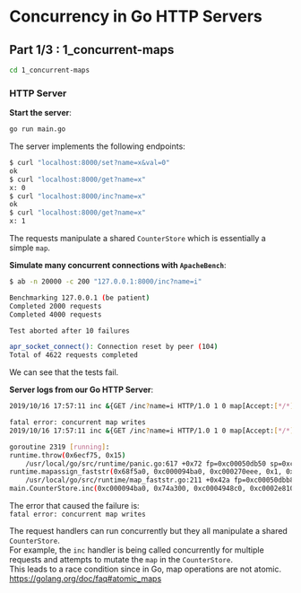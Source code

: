 # Concurrency in Go HTTP Servers 

## Part 1/3 : 1_concurrent-maps 

```sh
cd 1_concurrent-maps
```

### HTTP Server

**Start the server**:
```sh
go run main.go
```


The server implements the following endpoints:

```sh
$ curl "localhost:8000/set?name=x&val=0"
ok
$ curl "localhost:8000/get?name=x"
x: 0
$ curl "localhost:8000/inc?name=x"
ok
$ curl "localhost:8000/get?name=x"
x: 1
```
The requests manipulate a shared `CounterStore` which is essentially a simple `map`.

**Simulate many concurrent connections with `ApacheBench`**:

```sh
$ ab -n 20000 -c 200 "127.0.0.1:8000/inc?name=i"

Benchmarking 127.0.0.1 (be patient)
Completed 2000 requests
Completed 4000 requests

Test aborted after 10 failures

apr_socket_connect(): Connection reset by peer (104)
Total of 4622 requests completed
```
We can see that the tests fail.

**Server logs from our Go HTTP Server**:

```sh
2019/10/16 17:57:11 inc &{GET /inc?name=i HTTP/1.0 1 0 map[Accept:[*/*] User-Agent:[ApacheBench/2.3]] {} <nil> 0 [] true 127.0.0.1:8000 map[] map[] <nil> map[] 127.0.0.1:45452 /inc?name=i <nil> <nil> <nil> 0xc000142640}

fatal error: concurrent map writes
2019/10/16 17:57:11 inc &{GET /inc?name=i HTTP/1.0 1 0 map[Accept:[*/*] User-Agent:[ApacheBench/2.3]] {} <nil> 0 [] true 127.0.0.1:8000 map[] map[] <nil> map[] 127.0.0.1:45446 /inc?name=i <nil> <nil> <nil> 0xc000418680}

goroutine 2319 [running]:
runtime.throw(0x6ecf75, 0x15)
	/usr/local/go/src/runtime/panic.go:617 +0x72 fp=0xc00050db50 sp=0xc00050db20 pc=0x42cf12
runtime.mapassign_faststr(0x68f5a0, 0xc000094ba0, 0xc000270eee, 0x1, 0xc00009ce58)
	/usr/local/go/src/runtime/map_faststr.go:211 +0x42a fp=0xc00050dbb8 sp=0xc00050db50 pc=0x413cda
main.CounterStore.inc(0xc000094ba0, 0x74a300, 0xc0004948c0, 0xc0002e8100)

```

The error that caused the failure is:    
`fatal error: concurrent map writes`

The request handlers can run concurrently but they all manipulate a shared `CounterStore`.    
For example, the `inc` handler is being called concurrently for multiple requests and attempts to mutate the `map` in the `CounterStore`.    
This leads to a race condition since in Go, map operations are not atomic.
https://golang.org/doc/faq#atomic_maps